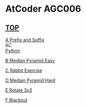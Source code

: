 # AtCoder AGC006  

## [TOP](https://atcoder.jp/contests/agc006)  

[A Prefix and Suffix](https://atcoder.jp/contests/agc006/tasks/agc006_a)   
AC  
[Python](https://atcoder.jp/contests/agc006/submissions/15855170)  

[B Median Pyramid Easy](https://atcoder.jp/contests/agc006/tasks/agc006_b)   

[](https://atcoder.jp/contests/agc006/submissions/)  

[C Rabbit Exercise](https://atcoder.jp/contests/agc006/tasks/agc006_c)   

[](https://atcoder.jp/contests/agc006/submissions/)  

[D Median Pyramid Hard](https://atcoder.jp/contests/agc006/tasks/agc006_d)   

[](https://atcoder.jp/contests/agc006/submissions/)  

[E Rotate 3x3](https://atcoder.jp/contests/agc006/tasks/agc006_e)   

[](https://atcoder.jp/contests/agc006/submissions/)  

[F Blackout](https://atcoder.jp/contests/agc006/tasks/agc006_f)   

[](https://atcoder.jp/contests/agc006/submissions/)  

